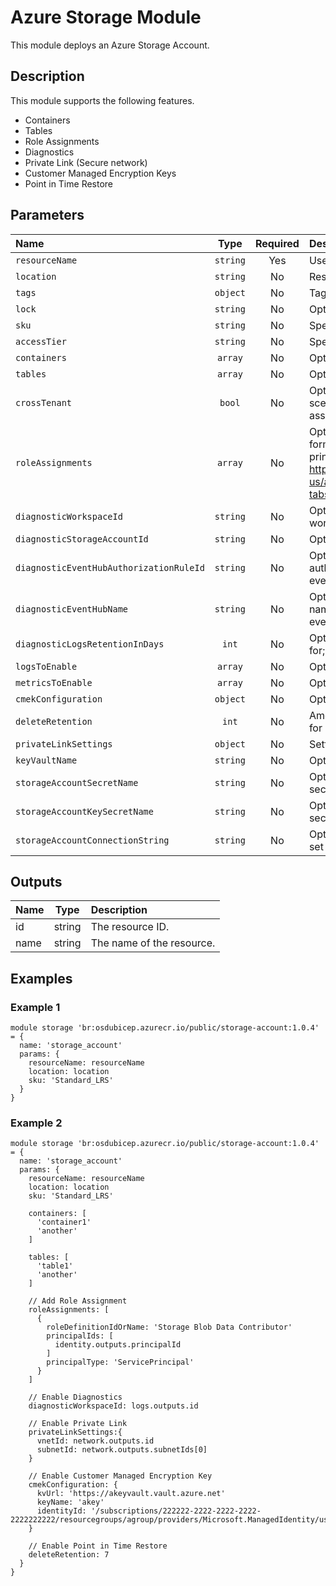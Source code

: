 # Azure Storage Module

This module deploys an Azure Storage Account.

## Description

This module supports the following features.

- Containers
- Tables
- Role Assignments
- Diagnostics
- Private Link (Secure network)
- Customer Managed Encryption Keys
- Point in Time Restore

## Parameters

| Name                                    | Type     | Required | Description                                                                                                                                                                                                                                                                   |
| :-------------------------------------- | :------: | :------: | :---------------------------------------------------------------------------------------------------------------------------------------------------------------------------------------------------------------------------------------------------------------------------- |
| `resourceName`                          | `string` | Yes      | Used to name all resources                                                                                                                                                                                                                                                    |
| `location`                              | `string` | No       | Resource Location.                                                                                                                                                                                                                                                            |
| `tags`                                  | `object` | No       | Tags.                                                                                                                                                                                                                                                                         |
| `lock`                                  | `string` | No       | Optional. Specify the type of lock.                                                                                                                                                                                                                                           |
| `sku`                                   | `string` | No       | Specifies the storage account sku type.                                                                                                                                                                                                                                       |
| `accessTier`                            | `string` | No       | Specifies the storage account access tier.                                                                                                                                                                                                                                    |
| `containers`                            | `array`  | No       | Optional. Array of Storage Containers to be created.                                                                                                                                                                                                                          |
| `tables`                                | `array`  | No       | Optional. Array of Storage Tables to be created.                                                                                                                                                                                                                              |
| `crossTenant`                           | `bool`   | No       | Optional. Indicates if the module is used in a cross tenant scenario. If true, a resourceId must be provided in the role assignment's principal object.                                                                                                                       |
| `roleAssignments`                       | `array`  | No       | Optional. Array of objects that describe RBAC permissions, format { roleDefinitionResourceId (string), principalId (string), principalType (enum), enabled (bool) }. Ref: https://docs.microsoft.com/en-us/azure/templates/microsoft.authorization/roleassignments?tabs=bicep |
| `diagnosticWorkspaceId`                 | `string` | No       | Optional. Resource ID of the diagnostic log analytics workspace.                                                                                                                                                                                                              |
| `diagnosticStorageAccountId`            | `string` | No       | Optional. Resource ID of the diagnostic storage account.                                                                                                                                                                                                                      |
| `diagnosticEventHubAuthorizationRuleId` | `string` | No       | Optional. Resource ID of the diagnostic event hub authorization rule for the Event Hubs namespace in which the event hub should be created or streamed to.                                                                                                                    |
| `diagnosticEventHubName`                | `string` | No       | Optional. Name of the diagnostic event hub within the namespace to which logs are streamed. Without this, an event hub is created for each log category.                                                                                                                      |
| `diagnosticLogsRetentionInDays`         | `int`    | No       | Optional. Specifies the number of days that logs will be kept for; a value of 0 will retain data indefinitely.                                                                                                                                                                |
| `logsToEnable`                          | `array`  | No       | Optional. The name of logs that will be streamed.                                                                                                                                                                                                                             |
| `metricsToEnable`                       | `array`  | No       | Optional. The name of metrics that will be streamed.                                                                                                                                                                                                                          |
| `cmekConfiguration`                     | `object` | No       | Optional. Customer Managed Encryption Key.                                                                                                                                                                                                                                    |
| `deleteRetention`                       | `int`    | No       | Amount of days the soft deleted data is stored and available for recovery. 0 is off.                                                                                                                                                                                          |
| `privateLinkSettings`                   | `object` | No       | Settings Required to Enable Private Link                                                                                                                                                                                                                                      |
| `keyVaultName`                          | `string` | No       | Optional: Key Vault Name to store secrets into                                                                                                                                                                                                                                |
| `storageAccountSecretName`              | `string` | No       | Optional: To save storage account name into vault set the secret hame.                                                                                                                                                                                                        |
| `storageAccountKeySecretName`           | `string` | No       | Optional: To save storage account key into vault set the secret hame.                                                                                                                                                                                                         |
| `storageAccountConnectionString`        | `string` | No       | Optional: To save storage account connectionstring into vault set the secret hame.                                                                                                                                                                                            |

## Outputs

| Name | Type   | Description               |
| :--- | :----: | :------------------------ |
| id   | string | The resource ID.          |
| name | string | The name of the resource. |

## Examples

### Example 1

```bicep
module storage 'br:osdubicep.azurecr.io/public/storage-account:1.0.4' = {
  name: 'storage_account'
  params: {
    resourceName: resourceName
    location: location
    sku: 'Standard_LRS'
  }
}
```

### Example 2

```bicep
module storage 'br:osdubicep.azurecr.io/public/storage-account:1.0.4' = {
  name: 'storage_account'
  params: {
    resourceName: resourceName
    location: location
    sku: 'Standard_LRS'

    containers: [
      'container1'
      'another'
    ]

    tables: [
      'table1'
      'another'
    ]

    // Add Role Assignment
    roleAssignments: [
      {
        roleDefinitionIdOrName: 'Storage Blob Data Contributor'
        principalIds: [
          identity.outputs.principalId
        ]
        principalType: 'ServicePrincipal'
      }
    ]

    // Enable Diagnostics
    diagnosticWorkspaceId: logs.outputs.id

    // Enable Private Link
    privateLinkSettings:{
      vnetId: network.outputs.id
      subnetId: network.outputs.subnetIds[0]
    }

    // Enable Customer Managed Encryption Key
    cmekConfiguration: {
      kvUrl: 'https://akeyvault.vault.azure.net'
      keyName: 'akey'
      identityId: '/subscriptions/222222-2222-2222-2222-2222222222/resourcegroups/agroup/providers/Microsoft.ManagedIdentity/userAssignedIdentities/aidentity'
    }

    // Enable Point in Time Restore
    deleteRetention: 7
  }
}
```
